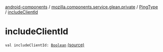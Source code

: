 [android-components](../../index.md) / [mozilla.components.service.glean.private](../index.md) / [PingType](index.md) / [includeClientId](./include-client-id.md)

# includeClientId

`val includeClientId: `[`Boolean`](https://kotlinlang.org/api/latest/jvm/stdlib/kotlin/-boolean/index.html) [(source)](https://github.com/mozilla-mobile/android-components/blob/master/components/service/glean/src/main/java/mozilla/components/service/glean/private/PingType.kt#L20)